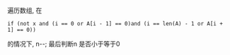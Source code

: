 遍历数组, 在

```if (not x and (i == 0 or A[i - 1] == 0)and (i == len(A) - 1 or A[i + 1] == 0))```

的情况下, n--; 最后判断n 是否小于等于0
